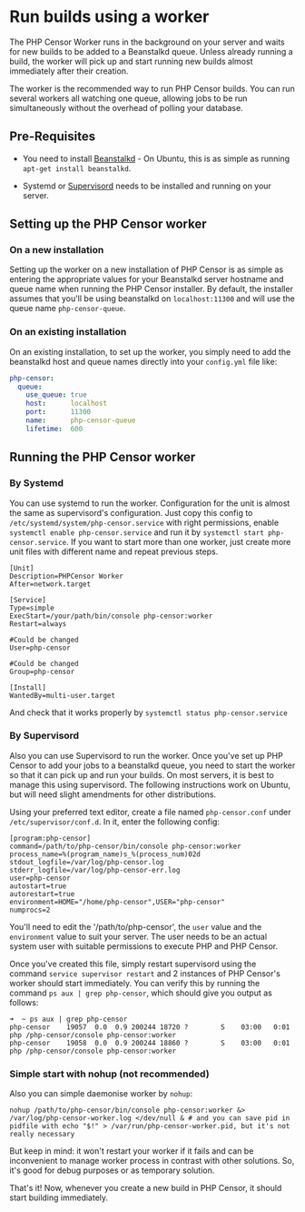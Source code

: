 Run builds using a worker
=========================

The PHP Censor Worker runs in the background on your server and waits for new builds to be added to a Beanstalkd queue.
Unless already running a build, the worker will pick up and start running new builds almost immediately after their
creation.

The worker is the recommended way to run PHP Censor builds. You can run several workers all watching one queue,
allowing jobs to be run simultaneously without the overhead of polling your database.

Pre-Requisites
--------------

* You need to install [Beanstalkd](http://kr.github.io/beanstalkd/) - On Ubuntu, this is as simple as running
`apt-get install beanstalkd`.

* Systemd or [Supervisord](http://supervisord.org/) needs to be installed and running on your server.

Setting up the PHP Censor worker
--------------------------------

### On a new installation

Setting up the worker on a new installation of PHP Censor is as simple as entering the appropriate values for your 
Beanstalkd server hostname and queue name when running the PHP Censor installer. By default, the installer assumes that 
you'll be using beanstalkd on `localhost:11300` and will use the queue name `php-censor-queue`.

### On an existing installation

On an existing installation, to set up the worker, you simply need to add the beanstalkd host and queue names directly 
into your `config.yml` file like:

```yml
php-censor:
  queue:
    use_queue: true
    host:      localhost
    port:      11300
    name:      php-censor-queue
    lifetime:  600
```

Running the PHP Censor worker
-----------------------------

### By Systemd

You can use systemd to run the worker. Configuration for the unit is almost the same as supervisord's configuration.
Just copy this config to `/etc/systemd/system/php-censor.service` with right permissions, enable 
`systemctl enable php-censor.service` and run it by `systemctl start php-censor.service`. If you want to start more 
than one worker, just create more unit files with different name and repeat previous steps.

```
[Unit]
Description=PHPCensor Worker
After=network.target

[Service]
Type=simple
ExecStart=/your/path/bin/console php-censor:worker
Restart=always

#Could be changed
User=php-censor

#Could be changed
Group=php-censor

[Install]
WantedBy=multi-user.target
```

And check that it works properly by `systemctl status php-censor.service`

### By Supervisord

Also you can use Supervisord to run the worker. Once you've set up PHP Censor to add your jobs to a beanstalkd queue, 
you need to start the worker so that it can pick up and run your builds. On most servers, it is best to manage this 
using supervisord. The following instructions work on Ubuntu, but will need slight amendments for other distributions.

Using your preferred text editor, create a file named `php-censor.conf` under `/etc/supervisor/conf.d`. In it, enter 
the following config:

```
[program:php-censor]
command=/path/to/php-censor/bin/console php-censor:worker
process_name=%(program_name)s_%(process_num)02d
stdout_logfile=/var/log/php-censor.log
stderr_logfile=/var/log/php-censor-err.log
user=php-censor
autostart=true
autorestart=true
environment=HOME="/home/php-censor",USER="php-censor"
numprocs=2
```

You'll need to edit the '/path/to/php-censor', the `user` value and the `environment` value to suit your server. 
The user needs to be an actual system user with suitable permissions to execute PHP and PHP Censor.

Once you've created this file, simply restart supervisord using the command `service supervisor restart` and 2 
instances of PHP Censor's worker should start immediately. You can verify this by running the command 
`ps aux | grep php-censor`, which should give you output as follows:

```
➜  ~ ps aux | grep php-censor
php-censor    19057  0.0  0.9 200244 18720 ?        S    03:00   0:01 php /php-censor/console php-censor:worker
php-censor    19058  0.0  0.9 200244 18860 ?        S    03:00   0:01 php /php-censor/console php-censor:worker
```

### Simple start with nohup (not recommended)

Also you can simple daemonise worker by `nohup`:

```
nohup /path/to/php-censor/bin/console php-censor:worker &> /var/log/php-censor-worker.log </dev/null & # and you can save pid in pidfile with echo "$!" > /var/run/php-censor-worker.pid, but it's not really necessary
```

But keep in mind: it won't restart your worker if it fails and can be inconvenient to manage worker process in contrast 
with other solutions. So, it's good for debug purposes or as temporary solution.


That's it! Now, whenever you create a new build in PHP Censor, it should start building immediately.
